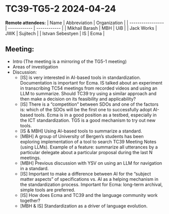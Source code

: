 # TC39-TG5-2 2024-04-24

**Remote attendees:**
| Name              | Abbreviation | Organization |
| ----------------- | ------------ | ------------ |
| Mikhail Barash    | MBH          | UiB          |
| Jack Works        | JWK          | Sujitech     |
| Istvan Sebestyen  | IS           | Ecma         |

## Meeting:

* Intro (The meeting is a mirroring of the TG5-1 meeting)
* Areas of investigation
* Discussion:
	* [IS] is very interested in AI-based tools in standardization. Documentation is important for Ecma. IS talked about an experiment in transcribing TC54 meetings from recorded videos and using an LLM to summarize. Should TC39 try using a similar approach and then make a decision on its feasibility and applicability?
	* [IS] There is a “competition” between SDOs and one of the factors is: which of the SDOs will be the first one to successfully adopt AI-based tools. Ecma is in a good position as a testbed, especially in the ICT standardization. TG5 is a good mechanism to try out new tools.
	* [IS & MBH] Using AI-based tools to summarize a standard.
	* [MBH] A group of University of Bergen’s students has been exploring implementation of a tool to search TC39 Meeting Notes (using LLMs). Example of a feature: summarize all utterances by a particular delegate about a particular proposal during the last N meetings.
	* [MBH] Previous discussion with YSV on using an LLM for navigation in a standard.
	* [IS] Important to make a difference between AI for the “subject matter aspects” of specifications vs. AI as a helping mechanism in the standardization process. Important for Ecma: long-term archival, simple tools are preferred.
	* [IS] How does Ecma and TC39 and the language community work together?
	* [MBH & IS] Standardization as a driver of language evolution.
